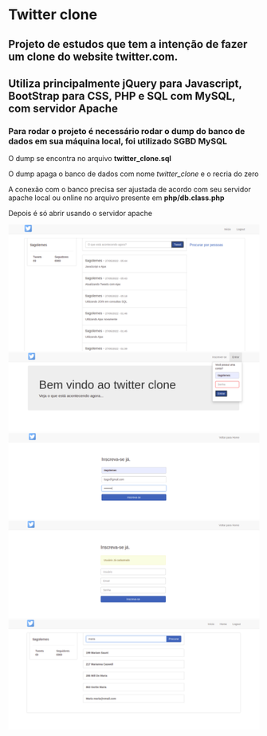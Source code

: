 # Twitter clone

## Projeto de estudos que tem a intenção de fazer um clone do website twitter.com.

## Utiliza principalmente jQuery para Javascript, BootStrap para CSS, PHP e SQL com MySQL, com servidor Apache

### Para rodar o projeto é necessário rodar o dump do banco de dados em sua máquina local, foi utilizado SGBD MySQL 

O dump se encontra no arquivo **twitter_clone.sql**

O dump apaga o banco de dados com nome *twitter_clone* e o recria do zero

A conexão com o banco precisa ser ajustada de acordo com seu servidor apache local ou online no arquivo presente em **php/db.class.php**

Depois é só abrir usando o servidor apache

![Home Page](imagens/0.png)
![Início](imagens/1.png)
![increva-se](imagens/2.png)
![Increva-se com erro de usuário já cadastrado](imagens/3.png)
![Pesquisa por usuário](imagens/4.png)